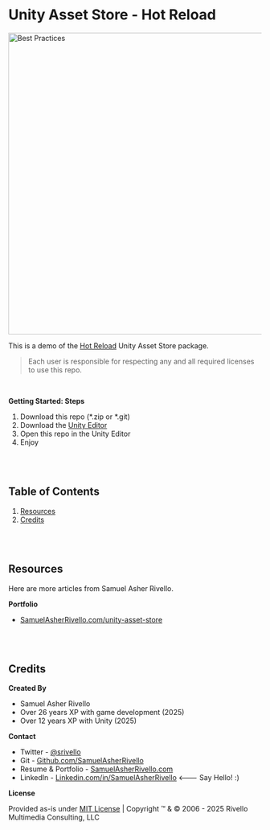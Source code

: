 # Unity Asset Store - Hot Reload

<img width="600" src="https://assetstorev1-prd-cdn.unity3d.com/key-image/0e70e48a-0d08-4804-ad0e-1659ca515687.webp" alt="Best Practices">

<BR>

This is a demo of the [Hot Reload](https://assetstore.unity.com/packages/tools/utilities/hot-reload-edit-code-without-compiling-254358) Unity Asset Store package. 

>Each user is responsible for respecting any and all required licenses to use this repo.

<BR>

**Getting Started: Steps**

1. Download this repo (*.zip or *.git)
1. Download the [Unity Editor](https://store.unity.com/#plans-individual)
1. Open this repo in the Unity Editor
1. Enjoy

<BR>
<BR>

## Table of Contents

1. [Resources](#resources)
1. [Credits](#credits)

<BR>
<BR>

## Resources

Here are more articles from Samuel Asher Rivello.

**Portfolio**

- [SamuelAsherRivello.com/unity-asset-store](https://www.SamuelAsherRivello.com/unity-asset-store)

<BR>
<BR>

## Credits

**Created By**

- Samuel Asher Rivello
- Over 26 years XP with game development (2025)
- Over 12 years XP with Unity (2025)

**Contact**

- Twitter - <a href="https://twitter.com/srivello/">@srivello</a>
- Git - <a href="https://github.com/SamuelAsherRivello/">Github.com/SamuelAsherRivello</a>
- Resume & Portfolio - <a href="http://www.SamuelAsherRivello.com">SamuelAsherRivello.com</a>
- LinkedIn - <a href="https://Linkedin.com/in/SamuelAsherRivello">Linkedin.com/in/SamuelAsherRivello</a> <--- Say Hello! :)

**License**

Provided as-is under <a href="./LICENSE">MIT License</a> | Copyright ™ & © 2006 - 2025 Rivello Multimedia Consulting, LLC
